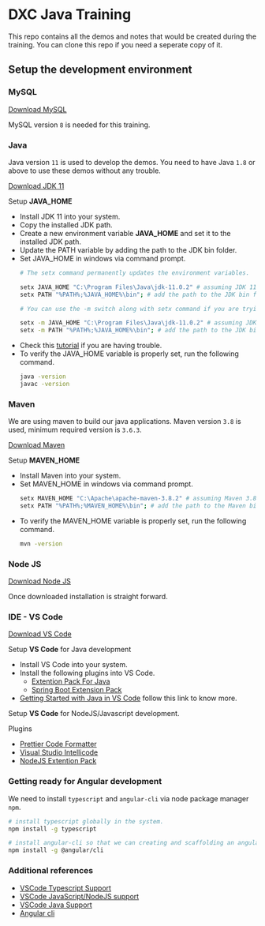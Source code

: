 # DXC Java Training

This repo contains all the demos and notes that would be created during the training. You can clone this repo if you need a seperate copy of it.

## Setup the development environment

### MySQL

[Download MySQL](https://dev.mysql.com/downloads/installer/)

MySQL version `8` is needed for this training.

### Java

Java version `11` is used to develop the demos. You need to have Java `1.8` or above to use these demos without any trouble.

[Download JDK 11](https://www.oracle.com/java/technologies/javase/jdk11-archive-downloads.html)

Setup **JAVA_HOME**
- Install JDK 11 into your system.
- Copy the installed JDK path.
- Create a new environment variable **JAVA_HOME** and set it to the installed JDK path.
- Update the PATH variable by adding the path to the JDK bin folder.
- Set JAVA_HOME in windows via command prompt.
    ```bash
    # The setx command permanently updates the environment variables.

    setx JAVA_HOME "C:\Program Files\Java\jdk-11.0.2" # assuming JDK 11 is installed in C:\Program Files\Java\jdk-11.0.2
    setx PATH "%PATH%;%JAVA_HOME%\bin"; # add the path to the JDK bin folder

    # You can use the -m switch along with setx command if you are trying to the set the enviroment varibles for whole system. This require administratir privileages.

    setx -m JAVA_HOME "C:\Program Files\Java\jdk-11.0.2" # assuming JDK 11 is installed in C:\Program Files\Java\jdk-11.0.2
    setx -m PATH "%PATH%;%JAVA_HOME%\bin"; # add the path to the JDK bin folder
    ```
- Check this [tutorial](https://youtu.be/nNKMplW-Tmw) if you are having trouble.
- To verify the JAVA_HOME variable is properly set, run the following command.
    ```bash
    java -version
    javac -version
    ```

### Maven

We are using maven to build our java applications. Maven version `3.8` is used, minimum required version is `3.6.3`.

[Download Maven](https://dlcdn.apache.org/maven/maven-3/3.8.2/binaries/apache-maven-3.8.2-bin.zip)

Setup **MAVEN_HOME**
- Install Maven into your system.
- Set MAVEN_HOME in windows via command prompt.
    ```bash
    setx MAVEN_HOME "C:\Apache\apache-maven-3.8.2" # assuming Maven 3.8.2 is installed in C:\Apache\apache-maven-3.8.2
    setx PATH "%PATH%;%MAVEN_HOME%\bin"; # add the path to the Maven bin folder
    ```
- To verify the MAVEN_HOME variable is properly set, run the following command.
    ```bash
    mvn -version
    ```

### Node JS

[Download Node JS](https://nodejs.org/en/download/)

Once downloaded installation is straight forward.

### IDE - VS Code

[Download VS Code](https://code.visualstudio.com/download)

Setup **VS Code** for Java development
- Install VS Code into your system.
- Install the following plugins into VS Code.
  - [Extention Pack For Java](https://marketplace.visualstudio.com/items?itemName=vscjava.vscode-java-pack)
  - [Spring Boot Extension Pack](https://marketplace.visualstudio.com/items?itemName=Pivotal.vscode-boot-dev-pack)
- [Getting Started with Java in VS Code](https://code.visualstudio.com/docs/java/java-tutorial) follow this link to know more.

Setup **VS Code** for NodeJS/Javascript development.

Plugins
- [Prettier Code Formatter](https://marketplace.visualstudio.com/items?itemName=esbenp.prettier-vscode)
- [Visual Studio Intellicode](https://marketplace.visualstudio.com/items?itemName=VisualStudioExptTeam.vscodeintellicode)
- [NodeJS Extention Pack](https://marketplace.visualstudio.com/items?itemName=waderyan.nodejs-extension-pack)

### Getting ready for Angular development

We need to install `typescript` and `angular-cli` via node package manager `npm`.
```bash
# install typescript globally in the system.
npm install -g typescript 

# install angular-cli so that we can creating and scaffolding an angular application is much easier.
npm install -g @angular/cli
```

### Additional references

- [VSCode Typescript Support](https://code.visualstudio.com/docs/typescript/typescript-compiling)
- [VSCode JavaScript/NodeJS support](https://code.visualstudio.com/docs/nodejs/working-with-javascript)
- [VSCode Java Support](https://code.visualstudio.com/docs/languages/java)
- [Angular cli](https://angular.io/cli)